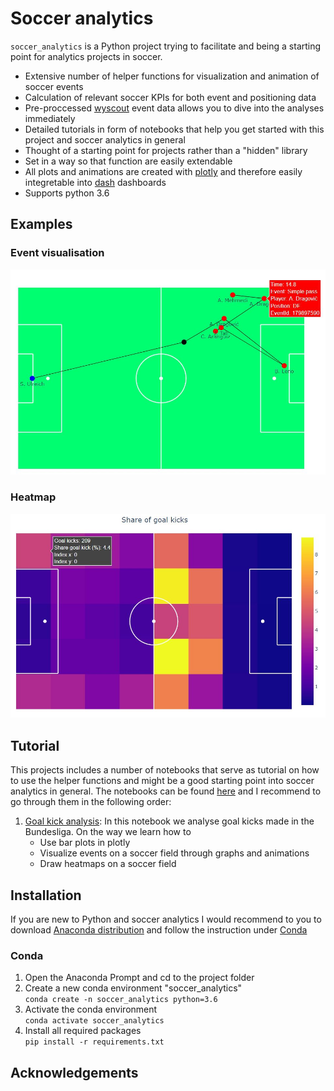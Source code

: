 # Soccer analytics

`soccer_analytics` is a Python project trying to facilitate and being a starting point for analytics projects in soccer. 

* Extensive number of helper functions for visualization and animation of soccer events
* Calculation of relevant soccer KPIs for both event and positioning data
* Pre-proccessed [wyscout](https://figshare.com/collections/Soccer_match_event_dataset/4415000/2) event data allows you to dive into the analyses immediately 
* Detailed tutorials in form of notebooks that help you get started with this project and soccer analytics in general
* Thought of a starting point for projects rather than a "hidden" library
* Set in a way so that function are easily extendable
* All plots and animations are created with [plotly](https://plotly.com/python/) and therefore easily integretable into [dash](https://plotly.com/dash/) dashboards
* Supports python 3.6

## Examples

### Event visualisation
![](docs/img/event_example.JPG)<!-- .element height="20%" width="20%" -->
### Heatmap
![](docs/img/heatmap_example.JPG)<!-- .element height="20%" width="20%" -->

## Tutorial
This projects includes a number of notebooks that serve as tutorial on how to use the helper functions and might be a good starting point into soccer analytics in general.
The notebooks can be found [here](notebooks) and I recommend to go through them in the following order:

1. [Goal kick analysis](notebooks/goal_kick_analysis.ipynb): In this notebook we analyse goal kicks made in the Bundesliga. On the way we learn how to
    - Use bar plots in plotly
    - Visualize events on a soccer field through graphs and animations
    - Draw heatmaps on a soccer field

## Installation
If you are new to Python and soccer analytics I would recommend to you to download [Anaconda distribution](https://www.anaconda.com/distribution/#download-section) and follow 
the instruction under [Conda](#Conda)

### Conda
1. Open the Anaconda Prompt and cd to the project folder
2. Create a new conda environment "soccer_analytics"\
`conda create -n soccer_analytics python=3.6`
3. Activate the conda environment\
`conda activate soccer_analytics`
4. Install all required packages\
`pip install -r requirements.txt`

## Acknowledgements

